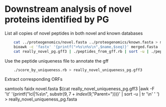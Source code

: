 # Downstream analysis of novel proteins identified by PG

List all copies of novel peptides in both novel and known databases

```bash
	cat ../proteogenomics/novel.fasta ../proteogenomics/known.fasta > merged.fasta
	bioawk -c 'fastx' '{printf(">%s\n%s\n",$name,$seq)}' merged.fasta  > merged_greppable.fasta
	cat really_novel_pg.gff3 | ./peptides_from_gff.rb | sort -u | ./peptide_uniqueness.rb > novel_peptides_copies.txt
```

Use the peptide uniqueness file to annotate the gff

```bash
	./score_by_uniqueness.rb > really_novel_uniqueness_pg.gff3
```

Extract corresponding ORFs

samtools faidx novel.fasta $(cat really_novel_uniqueness_pg.gff3 |awk -F '\t' '{printf("lcl|%s\n", substr($9,7+index($9,"Parent=")))}' | sort -u | tr '\n' ' ') > really_novel_uniqueness_pg.fasta

